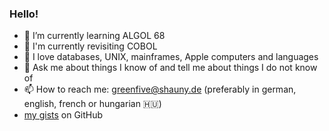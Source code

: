 ### Hello!

- 🌱 I’m currently learning ALGOL 68
- 📖 I'm currently revisiting COBOL
- 📕 I love databases, UNIX, mainframes, Apple computers and languages
- 💬 Ask me about things I know of and tell me about things I do not know of
- 📫 How to reach me: [greenfive@shauny.de](mailto:greenfive@shauy.de) (preferably in german, english, french or hungarian 🇭🇺)
- [my gists](https://gist.github.com/greenfive "my gists") on GitHub
